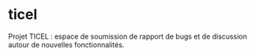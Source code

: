 # ticel
Projet TICEL : espace de soumission de rapport de bugs et de discussion autour de nouvelles fonctionnalités.
